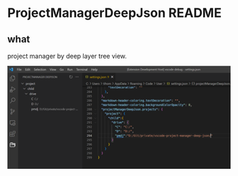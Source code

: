 # ProjectManagerDeepJson README

## what

project manager by deep layer tree view.

![](.mdImages/README/20220813_194800.png)



